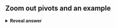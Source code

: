 ## Zoom out pivots and an example
<details>
<summary><b>Reveal answer</b></summary>
When a product become a product feature.<br><br>DotCloud- The product was originally just enabled the creation of containers, however customers really wanted to move applications between clouds. Dotcloud started allowing the management of containers.
</details>
